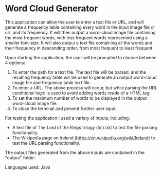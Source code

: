 # Word Cloud Generator

This application can allow the user to enter a text file or URL, and will generate a frequency table containing every word in the input image file or url, and its frequency.
It will then output a word-cloud image file containing the most frequent words, with less frequent words represented using a smaller font-size.
It will also output a text file containing all the words and their frequency in descending order, from most frequent to least frequent.

Upon starting the application, the user will be prompted to choose between 4 options:

1.  To enter the path for a text file. The text file will be parsed, and the resulting frequency table will be used to generate an output word-cloud image file and frequency table text file.
2.  To enter a URL. The above process will occur, but while parsing the URL conditional logic is used to avoid adding words inside of a HTML tag.
3.  To set the maximum number of words to be displayed in the output word-cloud image file.
4.  To close the terminal and prevent further user input.

For testing the application I used a variety of inputs, including:

- A text file of The Lord of the Rings trilogy (lotr.txt) to test the file parsing functionality.
- The Wikipedia page on Ireland (https://en.wikipedia.org/wiki/Ireland) to test the URL parsing functionality.

The output files generated from the above inputs are contained in the "output" folder.

Languages used: Java
